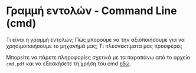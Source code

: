 # Γραμμή εντολών - Command Line (cmd)

Τι είναι η γραμμή εντολών; Πώς μπορούμε να την αξιοποιήσουμε για να χρησιμοποιήσουμε το μηχανήμά μας; Τι πλεονεκτίματα μας προσφέρει;

Μπορείτε να πάρετε πληροφορίες σχετικά με τα παραπάνω από το αρχείο `cmd.pdf` και να εξασκήσετε τη χρήση του cmd [εδώ]().
